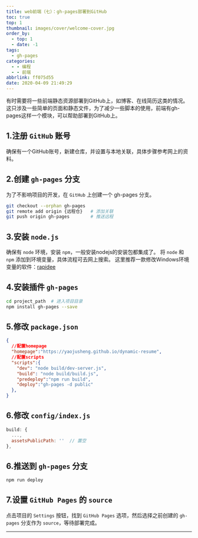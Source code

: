 ```yaml
---
title: web前端（七）：gh-pages部署到GitHub
toc: true
top: 1
thumbnail: images/cover/welcome-cover.jpg
order_by:
  - top: 1
  - date: -1
tags:
  - gh-pages
categories:
  - - 编程
  - - 前端
abbrlink: ff075d55
date: 2020-04-09 21:49:29
---
```


有时需要将一些前端静态资源部署到GitHub上，如博客、在线简历这类的情况。
这只涉及一些简单的页面和静态文件，为了减少一些脚本的使用，前端有gh-pages这样一个模块，可以帮助部署到GitHub上。

<!-- more -->

## 1.注册 `GitHub` 账号
确保有一个GitHub账号，新建仓库，并设置与本地关联，具体步骤参考网上的资料。

## 2.创建 `gh-pages` 分支

为了不影响项目的开发，在 `GitHub` 上创建一个 gh-pages 分支。

```bash
git checkout --orphan gh-pages 
git remote add origin {远程仓}   # 添加关联
git push origin gh-pages        # 推送远程
```

## 3.安装 `node.js`
确保有 `node` 环境，安装 `npm`，一般安装nodejs的安装包都集成了。
将 `node` 和 `npm` 添加到环境变量，具体流程可去网上搜索。
这里推荐一款修改Windows环境变量的软件：[rapidee](https://www.rapidee.com/en/download)

## 4.安装插件 `gh-pages`

```bash
cd project_path  # 进入项目目录
npm install gh-pages --save
```

## 5.修改 `package.json`

```json
{
  //配置homepage
  "homepage":"https://yaojusheng.github.io/dynamic-resume",
  //配置scripts
  "scripts":{
    "dev": "node build/dev-server.js",
    "build": "node build/build.js",
    "predeploy":"npm run build",
    "deploy":"gh-pages -d public"
  },
}
```

## 6.修改 `config/index.js`

```js
build: {
  ...,
  assetsPublicPath: ''  // 置空
},
```

## 6.推送到 `gh-pages` 分支

```bash
npm run deploy
```

## 7.设置 `GitHub Pages` 的 `source`

点击项目的 `Settings` 按钮，找到 `GitHub Pages` 选项，然后选择之前创建的 `gh-pages` 分支作为 `source`，等待部署完成。


---